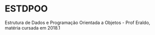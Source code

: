 # ESTDPOO
Estrutura de Dados e Programação Orientada a Objetos - Prof Eraldo, matéria cursada em 2018.1
